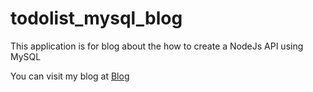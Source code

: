 # todolist_mysql_blog
This application is for blog about the how to create a NodeJs API using MySQL

You can visit my blog at <a href="https://nodejsapiswithsequelize.blogspot.com/2022/09/build-nodejs-restful-apis-with-mysql.html">Blog</a>
